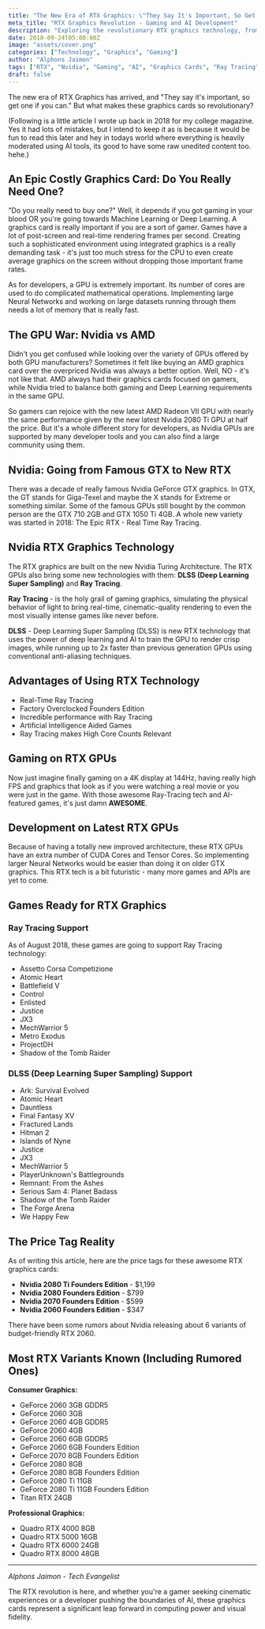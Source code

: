 ```yaml
---
title: "The New Era of RTX Graphics: \"They Say It's Important, So Get One If You Can\""
meta_title: "RTX Graphics Revolution - Gaming and AI Development"
description: "Exploring the revolutionary RTX graphics technology, from gaming performance to AI development capabilities. A comprehensive look at Nvidia's transition from GTX to RTX."
date: 2018-09-24T05:00:00Z
image: "assets/cover.png"
categories: ["Technology", "Graphics", "Gaming"]
author: "Alphons Jaimon"
tags: ["RTX", "Nvidia", "Gaming", "AI", "Graphics Cards", "Ray Tracing"]
draft: false
---
```

The new era of RTX Graphics has arrived, and "They say it's important, so get one if you can." But what makes these graphics cards so revolutionary?

(Following is a little article I wrote up back in 2018 for my college magazine. Yes it had lots of mistakes, but I intend to keep it as is because it would be fun to read this later and hey in todays world where everything is heavily moderated using AI tools, its good to have some raw unedited content too. hehe.)

## An Epic Costly Graphics Card: Do You Really Need One?

"Do you really need to buy one?" Well, it depends if you got gaming in your blood OR you're going towards Machine Learning or Deep Learning. A graphics card is really important if you are a sort of gamer. Games have a lot of post-screen and real-time rendering frames per second. Creating such a sophisticated environment using integrated graphics is a really demanding task - it's just too much stress for the CPU to even create average graphics on the screen without dropping those important frame rates.

As for developers, a GPU is extremely important. Its number of cores are used to do complicated mathematical operations. Implementing large Neural Networks and working on large datasets running through them needs a lot of memory that is really fast.

## The GPU War: Nvidia vs AMD

Didn't you get confused while looking over the variety of GPUs offered by both GPU manufacturers? Sometimes it felt like buying an AMD graphics card over the overpriced Nvidia was always a better option. Well, NO - it's not like that. AMD always had their graphics cards focused on gamers, while Nvidia tried to balance both gaming and Deep Learning requirements in the same GPU.

So gamers can rejoice with the new latest AMD Radeon VII GPU with nearly the same performance given by the new latest Nvidia 2080 Ti GPU at half the price. But it's a whole different story for developers, as Nvidia GPUs are supported by many developer tools and you can also find a large community using them.

## Nvidia: Going from Famous GTX to New RTX

There was a decade of really famous Nvidia GeForce GTX graphics. In GTX, the GT stands for Giga-Texel and maybe the X stands for Extreme or something similar. Some of the famous GPUs still bought by the common person are the GTX 710 2GB and GTX 1050 Ti 4GB. A whole new variety was started in 2018: The Epic RTX - Real Time Ray Tracing.

## Nvidia RTX Graphics Technology

The RTX graphics are built on the new Nvidia Turing Architecture. The RTX GPUs also bring some new technologies with them: **DLSS (Deep Learning Super Sampling)** and **Ray Tracing**.

**Ray Tracing** - is the holy grail of gaming graphics, simulating the physical behavior of light to bring real-time, cinematic-quality rendering to even the most visually intense games like never before.

**DLSS** - Deep Learning Super Sampling (DLSS) is new RTX technology that uses the power of deep learning and AI to train the GPU to render crisp images, while running up to 2x faster than previous generation GPUs using conventional anti-aliasing techniques.

## Advantages of Using RTX Technology

- Real-Time Ray Tracing
- Factory Overclocked Founders Edition
- Incredible performance with Ray Tracing
- Artificial Intelligence Aided Games
- Ray Tracing makes High Core Counts Relevant

## Gaming on RTX GPUs

Now just imagine finally gaming on a 4K display at 144Hz, having really high FPS and graphics that look as if you were watching a real movie or you were just in the game. With those awesome Ray-Tracing tech and AI-featured games, it's just damn **AWESOME**.

## Development on Latest RTX GPUs

Because of having a totally new improved architecture, these RTX GPUs have an extra number of CUDA Cores and Tensor Cores. So implementing larger Neural Networks would be easier than doing it on older GTX graphics. This RTX tech is a bit futuristic - many more games and APIs are yet to come.

## Games Ready for RTX Graphics

### Ray Tracing Support
As of August 2018, these games are going to support Ray Tracing technology:

- Assetto Corsa Competizione
- Atomic Heart
- Battlefield V
- Control
- Enlisted
- Justice
- JX3
- MechWarrior 5
- Metro Exodus
- ProjectDH
- Shadow of the Tomb Raider

### DLSS (Deep Learning Super Sampling) Support

- Ark: Survival Evolved
- Atomic Heart
- Dauntless
- Final Fantasy XV
- Fractured Lands
- Hitman 2
- Islands of Nyne
- Justice
- JX3
- MechWarrior 5
- PlayerUnknown's Battlegrounds
- Remnant: From the Ashes
- Serious Sam 4: Planet Badass
- Shadow of the Tomb Raider
- The Forge Arena
- We Happy Few

## The Price Tag Reality

As of writing this article, here are the price tags for these awesome RTX graphics cards:

- **Nvidia 2080 Ti Founders Edition** - $1,199
- **Nvidia 2080 Founders Edition** - $799
- **Nvidia 2070 Founders Edition** - $599
- **Nvidia 2060 Founders Edition** - $347

There have been some rumors about Nvidia releasing about 6 variants of budget-friendly RTX 2060.

## Most RTX Variants Known (Including Rumored Ones)

**Consumer Graphics:**
- GeForce 2060 3GB GDDR5
- GeForce 2060 3GB
- GeForce 2060 4GB GDDR5
- GeForce 2060 4GB
- GeForce 2060 6GB GDDR5
- GeForce 2060 6GB Founders Edition
- GeForce 2070 8GB Founders Edition
- GeForce 2080 8GB
- GeForce 2080 8GB Founders Edition
- GeForce 2080 Ti 11GB
- GeForce 2080 Ti 11GB Founders Edition
- Titan RTX 24GB

**Professional Graphics:**
- Quadro RTX 4000 8GB
- Quadro RTX 5000 16GB
- Quadro RTX 6000 24GB
- Quadro RTX 8000 48GB

---

*Alphons Jaimon - Tech Evangelist*

The RTX revolution is here, and whether you're a gamer seeking cinematic experiences or a developer pushing the boundaries of AI, these graphics cards represent a significant leap forward in computing power and visual fidelity.